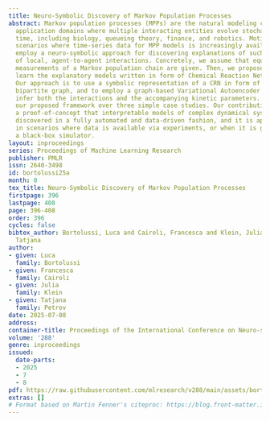 ```yaml
---
title: Neuro-Symbolic Discovery of Markov Population Processes
abstract: Markov population processes (MPPs) are the natural modeling choice in various
  application domains where multiple interacting entities evolve stochastically over
  time, including biology, queueing theory, finance, and robotics. Motivated by real-world
  scenarios where time-series data for MPP models is increasingly available, we here
  employ a neuro-symbolic approach for discovering explanations of such data in terms
  of local, agent-to-agent interactions. Concretely, we assume that equidistant time-series
  measurements of a Markov population chain are given. Then, we propose how to automatically
  learn the explanatory models written in form of Chemical Reaction Networks (CRNs).
  Our approach is to use a symbolic representation of a CRN in form of a weighted
  bipartite graph, and to employ a graph-based Variational Autoencoder (VAE) to jointly
  infer both the interactions and the accompanying kinetic parameters. We demonstrate
  our proposed framework over three simple case studies. Our contribution represents
  a proof-of-concept that interpretable models of complex dynamical systems can be
  discovered in a fully automated and data-driven fashion, and it is applicable both
  in scenarios where data is available via experiments, or when it is generated by
  a black-box simulator.
layout: inproceedings
series: Proceedings of Machine Learning Research
publisher: PMLR
issn: 2640-3498
id: bortolussi25a
month: 0
tex_title: Neuro-Symbolic Discovery of Markov Population Processes
firstpage: 396
lastpage: 408
page: 396-408
order: 396
cycles: false
bibtex_author: Bortolussi, Luca and Cairoli, Francesca and Klein, Julia and Petrov,
  Tatjana
author:
- given: Luca
  family: Bortolussi
- given: Francesca
  family: Cairoli
- given: Julia
  family: Klein
- given: Tatjana
  family: Petrov
date: 2025-07-08
address:
container-title: Proceedings of the International Conference on Neuro-symbolic Systems
volume: '288'
genre: inproceedings
issued:
  date-parts:
  - 2025
  - 7
  - 8
pdf: https://raw.githubusercontent.com/mlresearch/v288/main/assets/bortolussi25a/bortolussi25a.pdf
extras: []
# Format based on Martin Fenner's citeproc: https://blog.front-matter.io/posts/citeproc-yaml-for-bibliographies/
---
```

